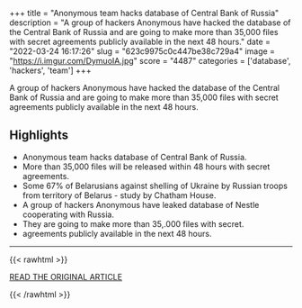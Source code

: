+++
title = "Anonymous team hacks database of Central Bank of Russia"
description = "A group of hackers Anonymous have hacked the database of the Central Bank of Russia and are going to make more than 35,000 files with secret agreements publicly available in the next 48 hours."
date = "2022-03-24 16:17:26"
slug = "623c9975c0c447be38c729a4"
image = "https://i.imgur.com/DymuoIA.jpg"
score = "4487"
categories = ['database', 'hackers', 'team']
+++

A group of hackers Anonymous have hacked the database of the Central Bank of Russia and are going to make more than 35,000 files with secret agreements publicly available in the next 48 hours.

## Highlights

- Anonymous team hacks database of Central Bank of Russia.
- More than 35,000 files will be released within 48 hours with secret agreements.
- Some 67% of Belarusians against shelling of Ukraine by Russian troops from territory of Belarus - study by Chatham House.
- A group of hackers Anonymous have leaked database of Nestle cooperating with Russia.
- They are going to make more than 35,.000 files with secret.
- agreements publicly available in the next 48 hours.

---

{{< rawhtml >}}
  <p class="article-category">
    <a target="_blank" href="https://en.interfax.com.ua/news/general/817337-amp.html">READ THE ORIGINAL ARTICLE</a>
  </p>
{{< /rawhtml >}}
